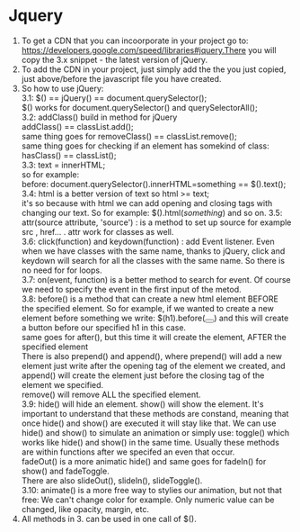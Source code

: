 # Jquery
1. To get a CDN that you can incoorporate in your project go to: https://developers.google.com/speed/libraries#jquery.There you will copy the 3.x snippet - the latest version of jQuery.<br/>
2. To add the CDN in your project, just simply add the the <script></script> you just copied, just above/before the javascript file you have created.<br/>
3. So how to use jQuery:<br/>
    3.1: $() == jQuery() == document.querySelector();<br/>
         $() works for document.querySelector() and querySelectorAll();<br/>
    3.2: addClass() build in method for jQuery <br/>
         addClass() == classList.add();<br/>
         same thing goes for removeClass() == classList.remove();<br/>
         same thing goes for checking if an element has somekind of class: hasClass() == classList();<br/>
    3.3: text = innerHTML;<br/>
         so for example:<br/>
          before: document.querySelector().innerHTML=something == $().text();<br/>
    3.4: html is a better version of text so html >= text;<br/>
         it's so because with html we can add opening and closing tags with changing our text. So for example: $().html(<em>something</em>) and so on.
    3.5: attr(source attribute, 'source') : is a method to set up source for example src , href... . attr work for classes as well.<br/>
    3.6: click(function) and keydown(function) : add Event listener. Even when we have classes with the same name, thanks to jQuery, click and keydown will search for all the classes with the same name. So there is no need for for loops.<br/>
    3.7: on(event, function) is a better method to search for event. Of course we need to specify the event in the first input of the metod.<br/>
    3.8: before() is a method that can create a new html element BEFORE the specified element. So for example, if we wanted to create a new element before something we write: $(h1).before(<button></button>) and this will create a button before our specified h1 in this case.<br/>
         same goes for after(), but this time it will create the element, AFTER the specified element<br/>
         There is also prepend() and append(), where prepend() will add a new element just write after the opening tag of the element we created, and append() will create the element just before the closing tag of the element we specified.<br/>
         remove() will remove ALL the specified element.<br/>
   3.9: hide() will hide an element. show() will show the element. It's important to understand that these methods are constand, meaning that once hide() and show() are executed it will stay like that. We can use hide() and show() to simulate an animation or simply use: toggle() which works like hide() and show() in the same time. Usually these methods are within functions after we specifed an even that occur.<br/>
        fadeOut() is a more animatic hide() and same goes for fadeIn() for show() and fadeToggle.<br/>
        There are also slideOut(), slideIn(), slideToggle().<br/>
  3.10: animate() is a more free way to stylies our animation, but not that free: We can't change color for example. Only numeric value can be changed, like opacity, margin, etc.<br/>
4. All methods in 3. can be used in one call of $().
